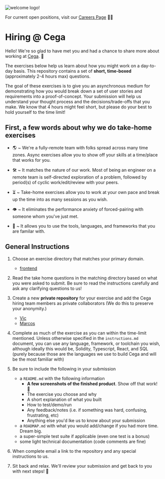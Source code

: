 ![welcome logo!](https://cdn.glitch.global/11976b1b-56cf-4260-a8a7-c4ffa2875b78/careers-thumbnail.png?v=1675062766121)

For current open positions, visit our [Careers Page](https://www.notion.so/cega/Careers-at-Cega-e1b7f97e0f7546aa9ee6f7acc5872ebf) 👩‍💻

# Hiring @ Cega

Hello! We're so glad to have met you and had a chance to share more about working at [Cega](https://cega.fi). :tada:

The exercises below help us learn about how you might work on a day-to-day basis. This repository contains a set of **short, time-boxed** (approximately 2-4 hours max) questions.

The goal of these exercises is to give you an asynchronous medium for demonstrating how you would break down a set of user stories and requirements into a proof-of-concept. Your submission will help us understand your thought process and the decisions/trade-offs that you make. We know that 4 hours might feel short, but please do your best to hold yourself to the time limit!

## First, a few words about why we do take-home exercises

* 🌎  ~ We're a fully-remote team with folks spread across many time zones. Async exercises allow you to show off your skills at a time/place that works for you.

* 🛠 ~ It matches the nature of our work. Most of being an engineer on a remote team is self-directed exploration of a problem, followed by period(s) of cyclic work/edit/review with your peers.

* ⏳  ~ Take-home exercises allow you to work at your own pace and break up the time into as many sessions as you wish.

* 👁 ~ It eliminates the performance anxiety of forced-pairing with someone whom you've just met.

* 🧰 ~ It allows you to use the tools, languages, and frameworks that you are familar with.

## General Instructions

1. Choose an exercise directory that matches your primary domain.
    * [frontend](frontend/instructions.md)

2. Read the take home questions in the matching directory based on what you were asked to submit. Be sure to read the instructions carefully and ask any clarifying questions to us!

3. Create a new **private repository** for your exercise and add the Cega hiring team members as private collaborators (We do this to preserve your anonymity.)
    * [Vic](https://github.com/vizhang) 
    * [Marcos](https://github.com/marcossilvabr)

4. Complete as much of the exercise as you can within the time-limit mentioned. Unless otherwise specified in the `instructions.md` document, you can use any language, framework, or toolchain you wish, although ideally this would be, Solidity, Typescript, React, and SQL (purely because those are the languages we use to build Cega and will be the most familiar with)

5. Be sure to include the following in your submission
    * a `README.md` with the following information
        * **A few screenshots of the finished product**. Show off that work! 📸
        * The exercise you choose and why
        * A short explanation of what you built
        * How to test/demo/run
        * Any feedback/notes (i.e. if something was hard, confusing, frustrating, etc)
        * Anything else you'd lke us to know about your submission
    * a `ROADMAP.md` with what you would add/change if you had more time. Dream big.
    * a super-simple test suite if applicable (even one test is a bonus)
    * some light technical documentation (code comments are fine)

5. When complete email a link to the repository and any special instructions to us.

6. Sit back and relax. We'll review your submission and get back to you with next steps! :full_moon_with_face:
